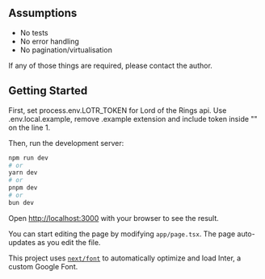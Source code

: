 ## Assumptions

* No tests
* No error handling
* No pagination/virtualisation

If any of those things are required, please contact the author.

## Getting Started

First, set process.env.LOTR_TOKEN for Lord of the Rings api. Use .env.local.example, remove .example extension and include token inside "" on the line 1.

Then, run the development server:

```bash
npm run dev
# or
yarn dev
# or
pnpm dev
# or
bun dev
```

Open [http://localhost:3000](http://localhost:3000) with your browser to see the result.

You can start editing the page by modifying `app/page.tsx`. The page auto-updates as you edit the file.

This project uses [`next/font`](https://nextjs.org/docs/basic-features/font-optimization) to automatically optimize and load Inter, a custom Google Font.
